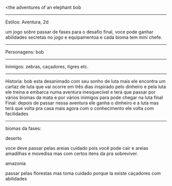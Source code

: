 <the adventures of an elephant bob

---

Estilos: Aventura, 2d
     
um jogo sobre passar de fases para o desafio final,
voce pode ganhar abilidades secretas no jogo e equipamentoa
e cada bioma tem mini chefe.

---

Personagens: bob

---

Inimigos: zebras, caçadores, tigres etc.

---

Historia: bob esta desanimado com seu sonho de luta mais ele encontra um cartaz de luta que vai ocorre em três dias inspirado pelo dinheiro
e pela luta ele treina e embarca numa aventura inesquecível e terá que passar por vários biomas da mata e por vários inimigos para pode chegar
na luta final	
Final: depois de passar nessa aventura ele ganha o dinheiro e a luta mas terá que volta pra casa mais agora com o conhecimento ele volta com facilidades

---

biomas da fases:
    
deserto
     
voce deve passar pelas areias cuidado pois você pode cair e areias amadilhas e movedisa 
mas com certos itens da pra sobreviver.
     
amazonia
     
passar pelas florestas mas toma cuidado porque la existe caçadores com abilidades     
